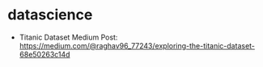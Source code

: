 # datascience
- Titanic Dataset Medium Post: https://medium.com/@raghav96_77243/exploring-the-titanic-dataset-68e50263c14d
